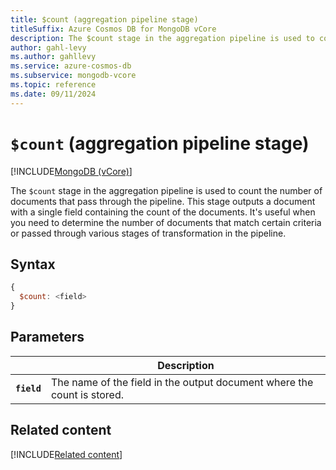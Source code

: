 ```yaml
---
title: $count (aggregation pipeline stage)
titleSuffix: Azure Cosmos DB for MongoDB vCore
description: The $count stage in the aggregation pipeline is used to count the number of documents that pass through the pipeline.
author: gahl-levy
ms.author: gahllevy
ms.service: azure-cosmos-db
ms.subservice: mongodb-vcore
ms.topic: reference
ms.date: 09/11/2024
---
```


# `$count` (aggregation pipeline stage)

[!INCLUDE[MongoDB (vCore)](~/reusable-content/ce-skilling/azure/includes/cosmos-db/includes/appliesto-mongodb-vcore.md)]

The `$count` stage in the aggregation pipeline is used to count the number of documents that pass through the pipeline. This stage outputs a document with a single field containing the count of the documents. It's useful when you need to determine the number of documents that match certain criteria or passed through various stages of transformation in the pipeline.

## Syntax

```javascript
{
  $count: <field>
}
```

## Parameters

| | Description |
| --- | --- |
| **`field`** | The name of the field in the output document where the count is stored. |

## Related content

[!INCLUDE[Related content](../includes/related-content.md)]

